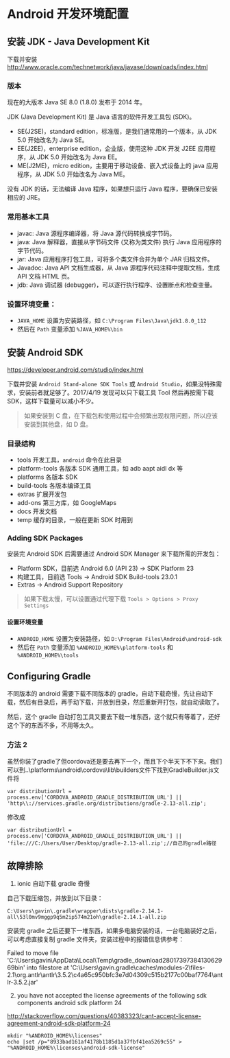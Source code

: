 # Android 开发环境配置


## 安装 JDK - Java Development Kit

下载并安装 http://www.oracle.com/technetwork/java/javase/downloads/index.html

### 版本

现在的大版本 Java SE 8.0 (1.8.0) 发布于 2014 年。

JDK (Java Development Kit) 是 Java 语言的软件开发工具包 (SDK)。

* SE(J2SE)，standard edition，标准版，是我们通常用的一个版本，从 JDK 5.0 开始改名为 Java SE。
* EE(J2EE)，enterprise edition，企业版，使用这种 JDK 开发 J2EE 应用程序，从 JDK 5.0 开始改名为 Java EE。
* ME(J2ME)，micro edition，主要用于移动设备、嵌入式设备上的 java 应用程序，从 JDK 5.0 开始改名为 Java ME。

没有 JDK 的话，无法编译 Java 程序，如果想只运行 Java 程序，要确保已安装相应的 JRE。

### 常用基本工具

* javac: Java 源程序编译器，将 Java 源代码转换成字节码。
* java: Java 解释器，直接从字节码文件 (又称为类文件) 执行 Java 应用程序的字节代码。
* jar: Java 应用程序打包工具，可将多个类文件合并为单个 JAR 归档文件。
* Javadoc: Java API 文档生成器，从 Java 源程序代码注释中提取文档，生成 API 文档 HTML 页。
* jdb: Java 调试器 (debugger)，可以逐行执行程序、设置断点和检查变量。

### 设置环境变量：

* `JAVA_HOME` 设置为安装路径，如 `C:\Program Files\Java\jdk1.8.0_112`
* 然后在 `Path` 变量添加 `%JAVA_HOME%\bin`


## 安装 Android SDK

https://developer.android.com/studio/index.html

下载并安装 `Android Stand-alone SDK Tools` 或 `Android Studio`，如果没特殊需求，安装前者就足够了。2017/4/19 发现可以只下载工具 Tool 然后再按需下载 SDK，这样下载量可以减小不少。

> 如果安装到 C 盘，在下载包和使用过程中会频繁出现权限问题，所以应该安装到其他盘，如 D 盘。

### 目录结构

* tools           开发工具，`android` 命令在此目录
* platform-tools  各版本 SDK 通用工具，如 adb aapt aidl dx 等
* platforms       各版本 SDK
* build-tools     各版本编译工具
* extras   扩展开发包
* add-ons  第三方库，如 GoogleMaps
* docs     开发文档
* temp     缓存的目录，一般在更新 SDK 时用到

### Adding SDK Packages

安装完 Android SDK 后需要通过 Android SDK Manager 来下载所需的开发包：

  * Platform SDK，目前选 Android 6.0 (API 23) -> SDK Platform 23
  * 构建工具，目前选 Tools -> Android SDK Build-tools 23.0.1
  * Extras -> Android Support Repository

> 如果下载太慢，可以设置通过代理下载 `Tools > Options > Proxy Settings`

#### 设置环境变量

* `ANDROID_HOME` 设置为安装路径，如 `D:\Program Files\Android\android-sdk`
* 然后在 `Path` 变量添加 `%ANDROID_HOME%\platform-tools` 和 `%ANDROID_HOME%\tools`

## Configuring Gradle

不同版本的 android 需要下载不同版本的 gradle，自动下载奇慢，先让自动下载，然后有目录后，再手动下载，并放到目录，然后重新开打包，就自动读取了。

然后，这个 gradle 自动打包工具又要去下载一堆东西，这个就只有等着了，还好这个下的东西不多，不用等太久。

### 方法 2

虽然你装了gradle了但cordova还是要去再下一个，而且下个半天下不下来。我们可以到..\platforms\android\cordova\lib\builders文件下找到GradleBuilder.js文件将

```
var distributionUrl = process.env['CORDOVA_ANDROID_GRADLE_DISTRIBUTION_URL'] || 'http\\://services.gradle.org/distributions/gradle-2.13-all.zip';
```
修改成
```
var distributionUrl = process.env['CORDOVA_ANDROID_GRADLE_DISTRIBUTION_URL'] || 'file:///C:/Users/User/Desktop/gradle-2.13-all.zip';//自己的gradle路径
```


## 故障排除

1. ionic 自动下载 gradle 奇慢

自己下载压缩包，并放到以下目录：

```
C:\Users\gavin\.gradle\wrapper\dists\gradle-2.14.1-all\53l0mv9mggp9q5m2ip574m21oh\gradle-2.14.1-all.zip
```

安装完 gradle 之后还要下一堆东西，如果多电脑安装的话，一台电脑装好之后，可以考虑直接复制 gradle 文件夹，安装过程中的报错信息供参考：

Failed to move file 'C:\Users\gavin\AppData\Local\Temp\gradle_download2801739738413062969bin' into filestore at 'C:\Users\gavin\.gradle\caches\modules-2\files-2.1\org.antlr\antlr\3.5.2\c4a65c950bfc3e7d04309c515b2177c00baf7764\antlr-3.5.2.jar'

2. you have not accepted the license agreements of the following sdk components android sdk platform 24

http://stackoverflow.com/questions/40383323/cant-accept-license-agreement-android-sdk-platform-24

```
mkdir "%ANDROID_HOME%\licenses"
echo |set /p="8933bad161af4178b1185d1a37fbf41ea5269c55" > "%ANDROID_HOME%\licenses\android-sdk-license"
```
